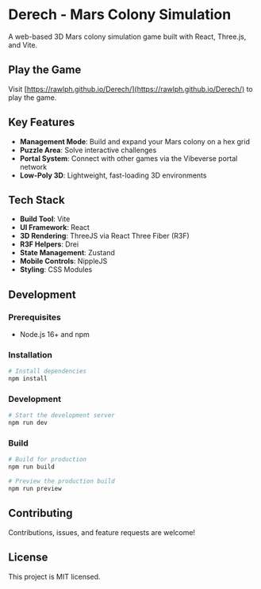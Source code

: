 # Derech - Mars Colony Simulation

A web-based 3D Mars colony simulation game built with React, Three.js, and Vite.

## Play the Game

Visit [https://rawlph.github.io/Derech/](https://rawlph.github.io/Derech/) to play the game.

## Key Features

- **Management Mode**: Build and expand your Mars colony on a hex grid
- **Puzzle Area**: Solve interactive challenges
- **Portal System**: Connect with other games via the Vibeverse portal network
- **Low-Poly 3D**: Lightweight, fast-loading 3D environments

## Tech Stack

- **Build Tool**: Vite
- **UI Framework**: React
- **3D Rendering**: ThreeJS via React Three Fiber (R3F)
- **R3F Helpers**: Drei
- **State Management**: Zustand
- **Mobile Controls**: NippleJS
- **Styling**: CSS Modules

## Development

### Prerequisites

- Node.js 16+ and npm

### Installation

```bash
# Install dependencies
npm install
```

### Development

```bash
# Start the development server
npm run dev
```

### Build

```bash
# Build for production
npm run build

# Preview the production build
npm run preview
```

## Contributing

Contributions, issues, and feature requests are welcome!

## License

This project is MIT licensed. 